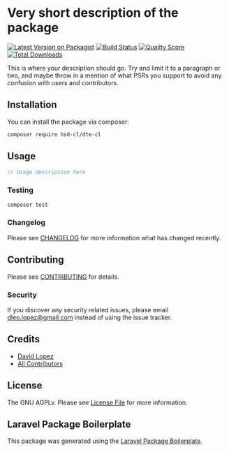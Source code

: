 # Very short description of the package

[![Latest Version on Packagist](https://img.shields.io/packagist/v/hsd-cl/dte-cl.svg?style=flat-square)](https://packagist.org/packages/hsd-cl/dte-cl)
[![Build Status](https://img.shields.io/travis/hsd-cl/dte-cl/master.svg?style=flat-square)](https://travis-ci.org/hsd-cl/dte-cl)
[![Quality Score](https://img.shields.io/scrutinizer/g/hsd-cl/dte-cl.svg?style=flat-square)](https://scrutinizer-ci.com/g/hsd-cl/dte-cl)
[![Total Downloads](https://img.shields.io/packagist/dt/hsd-cl/dte-cl.svg?style=flat-square)](https://packagist.org/packages/hsd-cl/dte-cl)

This is where your description should go. Try and limit it to a paragraph or two, and maybe throw in a mention of what PSRs you support to avoid any confusion with users and contributors.

## Installation

You can install the package via composer:

```bash
composer require hsd-cl/dte-cl
```

## Usage

``` php
// Usage description here
```

### Testing

``` bash
composer test
```

### Changelog

Please see [CHANGELOG](CHANGELOG.md) for more information what has changed recently.

## Contributing

Please see [CONTRIBUTING](CONTRIBUTING.md) for details.

### Security

If you discover any security related issues, please email dleo.lopez@gmail.com instead of using the issue tracker.

## Credits

- [David Lopez](https://github.com/hsd-cl)
- [All Contributors](../../contributors)

## License

The GNU AGPLv. Please see [License File](LICENSE.md) for more information.

## Laravel Package Boilerplate

This package was generated using the [Laravel Package Boilerplate](https://laravelpackageboilerplate.com).